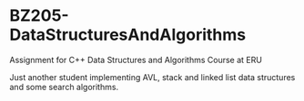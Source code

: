 # BZ205-DataStructuresAndAlgorithms
Assignment for C++ Data Structures and Algorithms Course at ERU

Just another student implementing AVL, stack and linked list data structures and some search algorithms.
